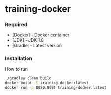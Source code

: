 # training-docker
### Required
* [Docker] - Docker container
* [JDK] - JDK 1.8
* [Gradle] - Latest version

### Installation

How to run

```sh
./gradlew clean build
docker build -t training-docker:latest
docker run -p 8080:8080 training-docker:latest
```
